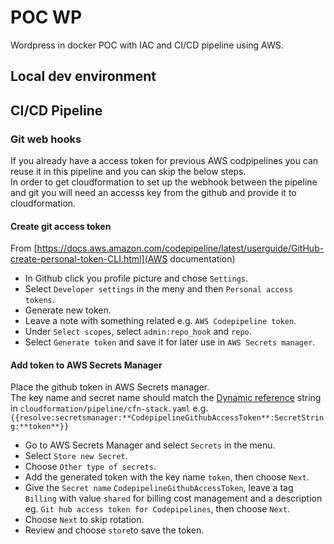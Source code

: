 # POC WP
Wordpress in docker POC with IAC and CI/CD pipeline using AWS.

## Local dev environment

## CI/CD Pipeline
### Git web hooks
If you already have a access token for previous AWS codpipelines you can reuse it in this pipeline and you can skip the below steps.  
In order to get cloudformation to set up the webhook between the pipeline and git you will need an accesss key from the github and provide it to cloudformation.  

#### Create git access token
From [https://docs.aws.amazon.com/codepipeline/latest/userguide/GitHub-create-personal-token-CLI.html](AWS documentation)
  
* In Github click you profile picture and chose `Settings`.
* Select `Developer settings` in the meny and then `Personal access tokens`.
* Generate new token.
* Leave a note with something related e.g. `AWS Codepipeline token`.
* Under `Select scopes`, select `admin:repo_hook` and `repo`.
* Select `Generate token` and save it for later use in `AWS Secrets manager`. 

#### Add token to AWS Secrets Manager
Place the github token in AWS Secrets manager.  
The key name and secret name should match the [Dynamic reference](https://docs.aws.amazon.com/AWSCloudFormation/latest/UserGuide/dynamic-references.html) string in `cloudformation/pipeline/cfn-stack.yaml` e.g. `{{resolve:secretsmanager:**CodepipelineGithubAccessToken**:SecretString:**token**}}`  
* Go to AWS Secrets Manager and select `Secrets` in the menu.
* Select `Store new Secret`.
* Choose `Other type of secrets`.
* Add the generated token with the key name `token`, then choose `Next`.
* Give the `Secret name` `CodepipelineGithubAccessToken`, leave a tag `Billing` with value `shared` for billing cost management and a description eg. `Git hub access token for Codepipelines`, then choose `Next`.
* Choose `Next` to skip rotation.
* Review and choose `store`to save the token.

